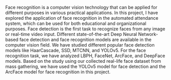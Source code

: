 
Face recognition is a computer vision technology that can be applied for different purposes in various practical applications. In this project, I have explored the application of face recognition in the automated attendance system, which can be used for both educational and organizational purposes. Face detection is the first task to recognize faces from any image or real-time video input. Different state-of-the-art Deep Neural Network-based face detection and face recognition models are available in the computer vision field. We have studied different popular face detection models like HaarCascade, SSD, MTCNN, and YOLOv5. For the face recognition task, we have analyzed LBPH, FaceNet, ArcFace, and DeepFace models. Based on the study using our collected real-life face dataset from mass gathering, we have used the YOLOv5 model for face detection and the ArcFace model for face recognition in this project.
